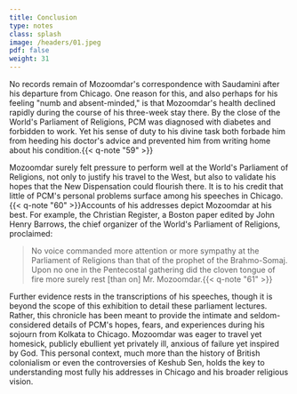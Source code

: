 ```yaml
---
title: Conclusion
type: notes
class: splash
image: /headers/01.jpeg
pdf: false
weight: 31
---
```


No records remain of Mozoomdar's correspondence with Saudamini after his
departure from Chicago. One reason for this, and also perhaps for his
feeling "numb and absent-minded," is that Mozoomdar's health declined
rapidly during the course of his three-week stay there. By the close of
the World's Parliament of Religions, PCM was diagnosed with diabetes and
forbidden to work. Yet his sense of duty to his divine task both forbade
him from heeding his doctor's advice and prevented him from writing home
about his condition.{{< q-note "59" >}}

Mozoomdar surely felt pressure to perform well at the World's Parliament
of Religions, not only to justify his travel to the West, but also to
validate his hopes that the New Dispensation could flourish there. It is
to his credit that little of PCM's personal problems surface among his
speeches in Chicago.{{< q-note "60" >}}Accounts of his addresses depict Mozoomdar at
his best. For example, the Christian Register, a Boston paper edited by
John Henry Barrows, the chief organizer of the World's Parliament of
Religions, proclaimed:

> No voice commanded more attention or more sympathy at the Parliament of
Religions than that of the prophet of the Brahmo-Somaj. Upon no one in
the Pentecostal gathering did the cloven tongue of fire more surely rest
\[than on\] Mr. Mozoomdar.{{< q-note "61" >}}

Further evidence rests in the transcriptions of his speeches, though it
is beyond the scope of this exhibition to detail these parliament
lectures. Rather, this chronicle has been meant to provide the intimate
and seldom-considered details of PCM's hopes, fears, and experiences
during his sojourn from Kolkata to Chicago. Mozoomdar was eager to
travel yet homesick, publicly ebullient yet privately ill, anxious of
failure yet inspired by God. This personal context, much more than the
history of British colonialism or even the controversies of Keshub Sen,
holds the key to understanding most fully his addresses in Chicago and
his broader religious vision.
